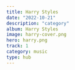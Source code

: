 ```yaml
---
title: Harry Styles
date: "2022-10-21"
description: "category"
album: Harry Styles
image: harry-cover.png
hero: harry.png
track: 1
category: music
type: hub
---
```

